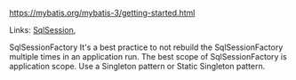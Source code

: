 https://mybatis.org/mybatis-3/getting-started.html

Links: [SqlSession](https://mybatis.org/mybatis-3/getting-started.html#sqlsession), 

SqlSessionFactory
It's a best practice to not rebuild the SqlSessionFactory multiple times in an application run.
The best scope of SqlSessionFactory is application scope.
Use a Singleton pattern or Static Singleton pattern.


